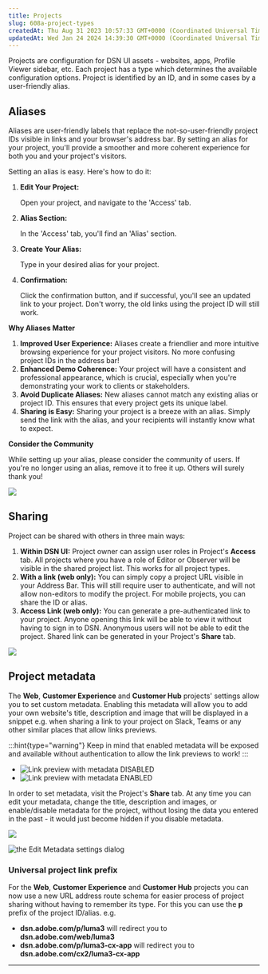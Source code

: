 ```yaml
---
title: Projects
slug: 608a-project-types
createdAt: Thu Aug 31 2023 10:57:33 GMT+0000 (Coordinated Universal Time)
updatedAt: Wed Jan 24 2024 14:39:30 GMT+0000 (Coordinated Universal Time)
---
```


Projects are configuration for DSN UI assets - websites, apps, Profile Viewer sidebar, etc. Each project has a type which determines the available configuration options.&#x20;
Project is identified by an ID, and in some cases by a user-friendly alias.&#x20;

## Aliases

Aliases are user-friendly labels that replace the not-so-user-friendly project IDs visible in links and your browser's address bar. By setting an alias for your project, you'll provide a smoother and more coherent experience for both you and your project's visitors.

Setting an alias is easy. Here's how to do it:

1. **Edit Your Project:**

   &#x20;Open your project, and navigate to the 'Access' tab.
2. **Alias Section:**

   &#x20;In the 'Access' tab, you'll find an 'Alias' section.
3. **Create Your Alias:**

   &#x20;Type in your desired alias for your project.
4. **Confirmation:**

   &#x20;Click the confirmation button, and if successful, you'll see an updated link to your project. Don't worry, the old links using the project ID will still work.

**Why Aliases Matter**

1. **Improved User Experience:** Aliases create a friendlier and more intuitive browsing experience for your project visitors. No more confusing project IDs in the address bar!
2. **Enhanced Demo Coherence:** Your project will have a consistent and professional appearance, which is crucial, especially when you're demonstrating your work to clients or stakeholders.
3. **Avoid Duplicate Aliases:** New aliases cannot match any existing alias or project ID. This ensures that every project gets its unique label.
4. **Sharing is Easy:** Sharing your project is a breeze with an alias. Simply send the link with the alias, and your recipients will instantly know what to expect.

**Consider the Community**

While setting up your alias, please consider the community of users. If you're no longer using an alias, remove it to free it up. Others will surely thank you!&#x20;

![](../../assets/ScClT78dx8iVki4zWenbg_dsn-testadobecomprojectsopawica-cxiushare.png)

## Sharing

Project can be shared with others in three main ways:

1. **Within DSN UI:** Project owner can assign user roles in Project's **Access** tab. All projects where you have a role of Editor or Observer will be visible in the shared project list. This works for all project types.
2. **With a link (web only):** You can simply copy a project URL visible in your Address Bar. This will still require user to authenticate, and will not allow non-editors to modify the project. For mobile projects, you can share the ID or alias.
3. **Access Link (web only):** You can generate a pre-authenticated link to your project. Anyone opening this link will be able to view it without having to sign in to DSN. Anonymous users will not be able to edit the project. Shared link can be generated in your Project's **Share** tab.

![](../../assets/oR5APpObN0KsmJ4wiXrkA_dsn-testadobecomprojectsopawica-cxiushare-1.png)

## Project metadata

The **Web**, **Customer Experience** and **Customer Hub** projects' settings allow you to set custom metadata. Enabling this metadata will allow you to add your own website's title, description and image that will be displayed in a snippet e.g. when sharing a link to your project on Slack, Teams or any other similar places that allow links previews.

:::hint{type="warning"}
Keep in mind that enabled metadata will be exposed and available without authentication to allow the link previews to work!
:::



- ![](../../assets/JnvRRoAesG7RdlUdhXpKY_withoutproxy.jpg "Link preview with metadata DISABLED")
- ![](../../assets/GGmXdIWXqiAgUSGbRRGFv_withproxy.jpg "Link preview with metadata ENABLED")

In order to set metadata, visit the Project's **Share** tab. At any time you can edit your metadata, change the title, description and images, or enable/disable metadata for the project, without losing the data you entered in the past - it would just become hidden if you disable metadata.

![](../../assets/qFavraHIOIVreyjcIfdNE_dsn-testadobecomprojectsopawica-cxiushare-2.png)

![](../../assets/auJ2PlOWD790Il3pyDvsz_dsn-testadobecomprojectsopawica-cxiushare-4.png "the Edit Metadata settings dialog")

### Universal project link prefix

For the **Web**, **Customer Experience** and **Customer Hub** projects you can now use a new URL address route schema for easier process of project sharing without having to remember its type. For this you can use the **p** prefix of the project ID/alias. e.g.

- **dsn.adobe.com/p/luma3** will redirect you to **dsn.adobe.com/web/luma3**
- **dsn.adobe.com/p/luma3-cx-app** will redirect you to **dsn.adobe.com/cx2/luma3-cx-app**

****
